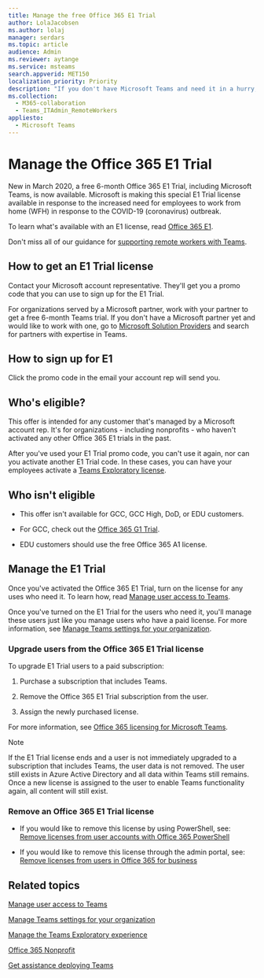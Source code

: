 ```yaml
---
title: Manage the free Office 365 E1 Trial
author: LolaJacobsen
ms.author: lolaj
manager: serdars
ms.topic: article
audience: Admin
ms.reviewer: aytange
ms.service: msteams
search.appverid: MET150
localization_priority: Priority
description: "If you don't have Microsoft Teams and need it in a hurry, roll out the Office 365 E1 Trial for your users who need to work remotely or from home (WFH) in response to the COVID-19 (coronavirus) outbreak."
ms.collection: 
  - M365-collaboration
  - Teams_ITAdmin_RemoteWorkers
appliesto: 
  - Microsoft Teams
---
```


Manage the Office 365 E1 Trial
==============================

New in March 2020, a free 6-month Office 365 E1 Trial, including Microsoft Teams, is now available. Microsoft is making this special E1 Trial license available in response to the increased need for employees to work from home (WFH) in response to the COVID-19 (coronavirus) outbreak. 

To learn what's available with an E1 license, read [Office 365 E1](https://www.microsoft.com/microsoft-365/business/office-365-enterprise-e1-business-software).

Don't miss all of our guidance for [supporting remote workers with Teams](support-remote-work-with-teams.md).

## How to get an E1 Trial license

Contact your Microsoft account representative. They'll get you a promo code that you can use to sign up for the E1 Trial. 

For organizations served by a Microsoft partner, work with your partner to get a free 6-month Teams trial. If you don't have a Microsoft partner yet and would like to work with one, go to [Microsoft Solution Providers](https://www.microsoft.com/solution-providers/home) and search for partners with expertise in Teams.


## How to sign up for E1

Click the promo code in the email your account rep will send you. 


## Who's eligible?

This offer is intended for any customer that's managed by a Microsoft account rep. It's for organizations - including nonprofits - who haven't activated any other Office 365 E1 trials in the past. 

After you've used your E1 Trial promo code, you can't use it again, nor can you activate another E1 Trial code. In these cases, you can have your employees activate a [Teams Exploratory license](teams-exploratory.md).

## Who isn't eligible

- This offer isn't available for GCC, GCC High, DoD, or EDU customers. 

- For GCC, check out the [Office 365 G1 Trial](g1-trial-license.md). 

- EDU customers should use the free Office 365 A1 license.

## Manage the E1 Trial

Once you've activated the Office 365 E1 Trial, turn on the license for any uses who need it. To learn how, read [Manage user access to Teams](user-access.md#manage-teams-through-the-microsoft-365-admin-center).


Once you've turned on the E1 Trial for the users who need it, you'll manage these users just like you manage users who have a paid license. For more information, see [Manage Teams settings for your organization](enable-features-office-365.md).



### Upgrade users from the Office 365 E1 Trial license

To upgrade E1 Trial users to a paid subscription:

1. Purchase a subscription that includes Teams.

2. Remove the Office 365 E1 Trial subscription from the user.

3. Assign the newly purchased license.

For more information, see [Office 365 licensing for Microsoft Teams](Office-365-licensing.md).

> [!NOTE]
> If the E1 Trial license ends and a user is not immediately upgraded to a subscription that includes Teams, the user data is not removed. The user still exists in Azure Active Directory and all data within Teams still remains. Once a new license is assigned to the user to enable Teams functionality again, all content will still exist. 

### Remove an Office 365 E1 Trial license

- If you would like to remove this license by using PowerShell, see:
[Remove licenses from user accounts with Office 365 PowerShell](https://docs.microsoft.com/office365/enterprise/powershell/remove-licenses-from-user-accounts-with-office-365-powershell)

- If you would like to remove this license through the admin portal, see:
[Remove licenses from users in Office 365 for business](https://docs.microsoft.com/office365/admin/subscriptions-and-billing/remove-licenses-from-users?view=o365-worldwide)


## Related topics

[Manage user access to Teams](user-access.md#manage-teams-through-the-microsoft-365-admin-center)

[Manage Teams settings for your organization](enable-features-office-365.md)

[Manage the Teams Exploratory experience](teams-exploratory.md)

[Office 365 Nonprofit](https://www.microsoft.com/microsoft-365/nonprofit/office-365-nonprofit)

[Get assistance deploying Teams](https://go.microsoft.com/fwlink/?linkid=780698)